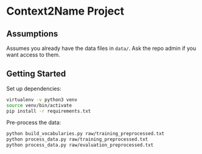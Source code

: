 # Context2Name Project

## Assumptions

Assumes you already have the data files in `data/`.  Ask
the repo admin if you want access to them.

## Getting Started

Set up dependencies:

```bash
virtualenv -v python3 venv
source venv/bin/activate
pip install -r requirements.txt
```

Pre-process the data:

```bash
python build_vocabularies.py raw/training_preprocessed.txt
python process_data.py raw/training_preprocessed.txt
python process_data.py raw/evaluation_preprocessed.txt
```
